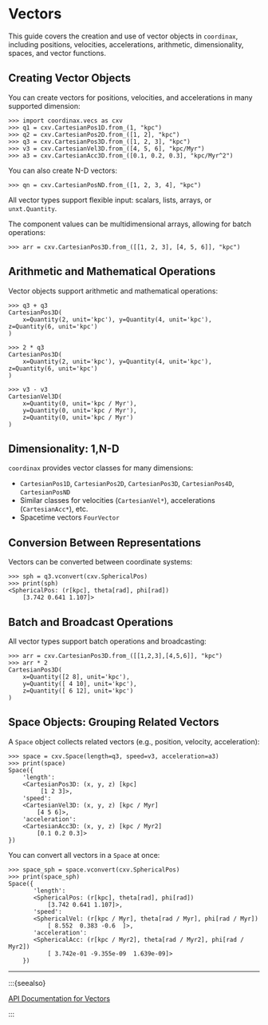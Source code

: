 # Vectors

This guide covers the creation and use of vector objects in `coordinax`,
including positions, velocities, accelerations, arithmetic, dimensionality,
spaces, and vector functions.

## Creating Vector Objects

You can create vectors for positions, velocities, and accelerations in many
supported dimension:

```{code-block} python
>>> import coordinax.vecs as cxv
>>> q1 = cxv.CartesianPos1D.from_(1, "kpc")
>>> q2 = cxv.CartesianPos2D.from_([1, 2], "kpc")
>>> q3 = cxv.CartesianPos3D.from_([1, 2, 3], "kpc")
>>> v3 = cxv.CartesianVel3D.from_([4, 5, 6], "kpc/Myr")
>>> a3 = cxv.CartesianAcc3D.from_([0.1, 0.2, 0.3], "kpc/Myr^2")
```

You can also create N-D vectors:

```{code-block} python
>>> qn = cxv.CartesianPosND.from_([1, 2, 3, 4], "kpc")
```

All vector types support flexible input: scalars, lists, arrays, or
`unxt.Quantity`.

The component values can be multidimensional arrays, allowing for batch
operations:

```{code-block} python
>>> arr = cxv.CartesianPos3D.from_([[1, 2, 3], [4, 5, 6]], "kpc")

```

## Arithmetic and Mathematical Operations

Vector objects support arithmetic and mathematical operations:

```{code-block} python
>>> q3 + q3
CartesianPos3D(
    x=Quantity(2, unit='kpc'), y=Quantity(4, unit='kpc'), z=Quantity(6, unit='kpc')
)

>>> 2 * q3
CartesianPos3D(
    x=Quantity(2, unit='kpc'), y=Quantity(4, unit='kpc'), z=Quantity(6, unit='kpc')
)

>>> v3 - v3
CartesianVel3D(
    x=Quantity(0, unit='kpc / Myr'),
    y=Quantity(0, unit='kpc / Myr'),
    z=Quantity(0, unit='kpc / Myr')
)
```

## Dimensionality: 1,N-D

`coordinax` provides vector classes for many dimensions:

- `CartesianPos1D`, `CartesianPos2D`, `CartesianPos3D`, `CartesianPos4D`,
  `CartesianPosND`
- Similar classes for velocities (`CartesianVel*`), accelerations
  (`CartesianAcc*`), etc.
- Spacetime vectors `FourVector`

## Conversion Between Representations

Vectors can be converted between coordinate systems:

```{code-block} python
>>> sph = q3.vconvert(cxv.SphericalPos)
>>> print(sph)
<SphericalPos: (r[kpc], theta[rad], phi[rad])
    [3.742 0.641 1.107]>
```

## Batch and Broadcast Operations

All vector types support batch operations and broadcasting:

```{code-block} python
>>> arr = cxv.CartesianPos3D.from_([[1,2,3],[4,5,6]], "kpc")
>>> arr * 2
CartesianPos3D(
    x=Quantity([2 8], unit='kpc'),
    y=Quantity([ 4 10], unit='kpc'),
    z=Quantity([ 6 12], unit='kpc')
)
```

## Space Objects: Grouping Related Vectors

A `Space` object collects related vectors (e.g., position, velocity,
acceleration):

```{code-block} python
>>> space = cxv.Space(length=q3, speed=v3, acceleration=a3)
>>> print(space)
Space({
    'length':
    <CartesianPos3D: (x, y, z) [kpc]
         [1 2 3]>,
    'speed':
    <CartesianVel3D: (x, y, z) [kpc / Myr]
        [4 5 6]>,
    'acceleration':
    <CartesianAcc3D: (x, y, z) [kpc / Myr2]
        [0.1 0.2 0.3]>
})
```

You can convert all vectors in a `Space` at once:

```{code-block} python
>>> space_sph = space.vconvert(cxv.SphericalPos)
>>> print(space_sph)
Space({
       'length':
       <SphericalPos: (r[kpc], theta[rad], phi[rad])
           [3.742 0.641 1.107]>,
       'speed':
       <SphericalVel: (r[kpc / Myr], theta[rad / Myr], phi[rad / Myr])
           [ 8.552  0.383 -0.6  ]>,
       'acceleration':
       <SphericalAcc: (r[kpc / Myr2], theta[rad / Myr2], phi[rad / Myr2])
           [ 3.742e-01 -9.355e-09  1.639e-09]>
    })
```

---

:::{seealso}

[API Documentation for Vectors](../api/vecs.md)

:::
